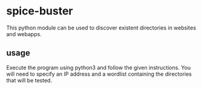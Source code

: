 # spice-buster
This python module can be used to discover existent directories in websites and webapps. 

## usage
Execute the program using python3 and follow the given instructions. You will need to specify an IP address and a wordlist containing the directories that will be tested.
